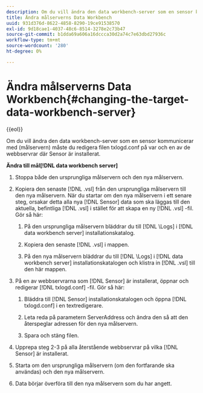 ```yaml
---
description: Om du vill ändra den data workbench-server som en sensor kommunicerar med (målservern) måste du redigera filen txlogd.conf på var och en av de webbservrar där Sensor är installerat.
title: Ändra målserverns Data Workbench
uuid: 931d376d-8622-4858-8290-19ce91538570
exl-id: 9d18cae1-4037-48c6-8514-3278e2c73b47
source-git-commit: b1dda69a606a16dccca30d2a74c7e63dbd27936c
workflow-type: tm+mt
source-wordcount: '280'
ht-degree: 0%

---
```


# Ändra målserverns Data Workbench{#changing-the-target-data-workbench-server}

{{eol}}

Om du vill ändra den data workbench-server som en sensor kommunicerar med (målservern) måste du redigera filen txlogd.conf på var och en av de webbservrar där Sensor är installerat.

**Ändra till mål[!DNL data workbench server]**

1. Stoppa både den ursprungliga målservern och den nya målservern.
1. Kopiera den senaste [!DNL .vsl] från den ursprungliga målservern till den nya målservern. När du startar om den nya målservern i ett senare steg, orsakar detta alla nya [!DNL Sensor] data som ska läggas till den aktuella, befintliga [!DNL .vsl] i stället för att skapa en ny [!DNL .vsl] -fil. Gör så här:

   1. På den ursprungliga målservern bläddrar du till [!DNL \Logs] i [!DNL data workbench server] installationskatalog.

   1. Kopiera den senaste [!DNL .vsl] i mappen.
   1. På den nya målservern bläddrar du till [!DNL \Logs] i [!DNL data workbench server] installationskatalogen och klistra in [!DNL .vsl] till den här mappen.

1. På en av webbservrarna som [!DNL Sensor] är installerat, öppnar och redigerar [!DNL txlogd.conf] -fil. Gör så här:

   1. Bläddra till [!DNL Sensor] installationskatalogen och öppna [!DNL txlogd.conf] i en textredigerare.

   1. Leta reda på parametern ServerAddress och ändra den så att den återspeglar adressen för den nya målservern.
   1. Spara och stäng filen.

1. Upprepa steg 2-3 på alla återstående webbservrar på vilka [!DNL Sensor] är installerat.
1. Starta om den ursprungliga målservern (om den fortfarande ska användas) och den nya målservern.
1. Data börjar överföra till den nya målservern som du har angett.
